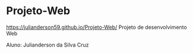 # Projeto-Web
https://julianderson59.github.io/Projeto-Web/
Projeto de desenvolvimento Web

Aluno: Julianderson da Silva Cruz

